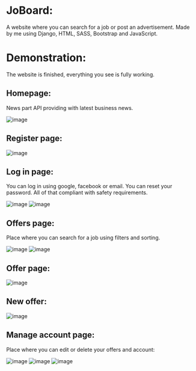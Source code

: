 # JoBoard:  
A website where you can search for a job or post an advertisement. Made by me using Django, HTML, SASS, Bootstrap and JavaScript.
# Demonstration:  
The website is finished, everything you see is fully working.    
## Homepage:    
News part API providing with latest business news.    
    
    
![image](https://user-images.githubusercontent.com/109976941/204869340-2c7a140a-ce9a-43db-8c05-48cc59041ee3.png)
## Register page:    
![image](https://user-images.githubusercontent.com/109976941/204870042-f6d86b67-e6dc-4028-907a-56ac4cfa3746.png)
## Log in page:    
You can log in using google, facebook or email. You can reset your password. All of that compliant with safety requirements.    
        
        
![image](https://user-images.githubusercontent.com/109976941/204869479-c8d97f65-c0b2-4717-9b11-92d3a46f5cfe.png)
![image](https://user-images.githubusercontent.com/109976941/204870206-fa936e03-7a2e-4f9d-954e-1a39854a1ed6.png)
## Offers page:    
Place where you can search for a job using filters and sorting.    
    
    
![image](https://user-images.githubusercontent.com/109976941/204870591-7387ff17-2f06-46d6-86f6-198dbb728e3b.png)
![image](https://user-images.githubusercontent.com/109976941/204871476-41ce0162-f2ab-4d97-936a-4b9f128b2966.png)
## Offer page:    
![image](https://user-images.githubusercontent.com/109976941/204871600-4ac8011c-3b8c-43f8-aa76-60e94536daba.png)
## New offer:    
![image](https://user-images.githubusercontent.com/109976941/204871964-7cde281c-c57f-4153-a2b9-6e838735868d.png)
## Manage account page:    
Place where you can edit or delete your offers and account:    
    
    
![image](https://user-images.githubusercontent.com/109976941/204872368-a1994a73-3c45-4bd6-97a7-a6e2c16ff352.png)
![image](https://user-images.githubusercontent.com/109976941/204872437-a66e0663-62b9-4dcd-bc1b-a03cce3c6ff9.png)
![image](https://user-images.githubusercontent.com/109976941/204873641-9559a10b-1546-4803-b616-8c1ed42cf4ee.png)
